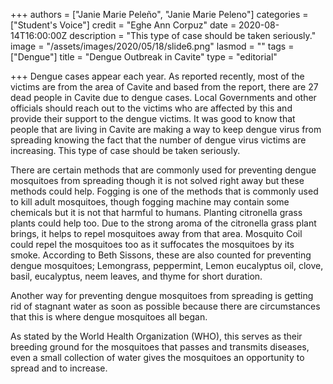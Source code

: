 +++
authors = ["Janie Marie Peleño", "Janie Marie Peleno"]
categories = ["Student's Voice"]
credit = "Eghe Ann Corpuz"
date = 2020-08-14T16:00:00Z
description = "This type of case should be taken seriously."
image = "/assets/images/2020/05/18/slide6.png"
lasmod = ""
tags = ["Dengue"]
title = "Dengue Outbreak in Cavite"
type = "editorial"

+++
Dengue cases appear each year. As reported recently, most of the victims are from the area of Cavite and based from the report, there are 27 dead people in Cavite due to dengue cases. Local Governments and other officials should reach out to the victims who are affected by this and provide their support to the dengue victims. It was good to know that people that are living in Cavite are making a way to keep dengue virus from spreading knowing the fact that the number of dengue virus victims are increasing. This type of case should be taken seriously.

There are certain methods that are commonly used for preventing dengue mosquitoes from spreading though it is not solved right away but these methods could help. Fogging is one of the methods that is commonly used to kill adult mosquitoes, though fogging machine may contain some chemicals but it is not that harmful to humans. Planting citronella grass plants could help too. Due to the strong aroma of the citronella grass plant brings, it helps to repel mosquitoes away from that area. Mosquito Coil could repel the mosquitoes too as it suffocates the mosquitoes by its smoke. According to Beth Sissons, these are also counted for preventing dengue mosquitoes; Lemongrass, peppermint, Lemon eucalyptus oil, clove, basil, eucalyptus, neem leaves, and thyme for short duration.

Another way for preventing dengue mosquitoes from spreading is getting rid of stagnant water as soon as possible because there are circumstances that this is where dengue mosquitoes all began.

As stated by the World Health Organization (WHO), this serves as their breeding ground for the mosquitoes that passes and transmits diseases, even a small collection of water gives the mosquitoes an opportunity to spread and to increase.
